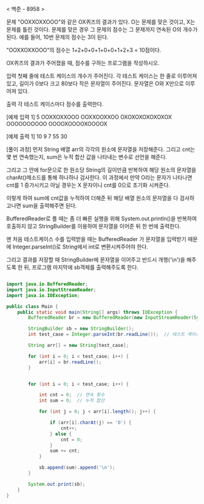 < 백준 - 8958 >

문제
"OOXXOXXOOO"와 같은 OX퀴즈의 결과가 있다. O는 문제를 맞은 것이고, X는 문제를 틀린 것이다. 문제를 맞은 경우 그 문제의 점수는 그 문제까지 연속된 O의 개수가 된다. 예를 들어, 10번 문제의 점수는 3이 된다.

"OOXXOXXOOO"의 점수는 1+2+0+0+1+0+0+1+2+3 = 10점이다.

OX퀴즈의 결과가 주어졌을 때, 점수를 구하는 프로그램을 작성하시오.

입력
첫째 줄에 테스트 케이스의 개수가 주어진다. 각 테스트 케이스는 한 줄로 이루어져 있고, 길이가 0보다 크고 80보다 작은 문자열이 주어진다. 문자열은 O와 X만으로 이루어져 있다.

출력
각 테스트 케이스마다 점수를 출력한다.

[예제 입력 1]
5
OOXXOXXOOO
OOXXOOXXOO
OXOXOXOXOXOXOX
OOOOOOOOOO
OOOOXOOOOXOOOOX

[예제 출력 1]
10
9
7
55
30


[풀이 과정]
먼저 String 배열 arr의 각각의 원소에 문자열을 저장해준다.
그리고 cnt는 몇 번 연속했는지, sum은 누적 합산 값을 나타내는 변수로 선언을 해준다.

그리고 그 안에 for문으로 한 원소당 String의 길이만큼 반복하여 해당 원소의 문자열을 charAt()메소드를 통해 하나하나 검사한다.
이 과정에서 만약 O라는 문자가 나타나면 cnt를 1 증가시키고 아닐 경우는 X 문자이니 cnt를 0으로 초기화 시켜준다.

이렇게 하여 sum에 cnt값을 누적하여 더해준 뒤 해당 배열 원소의 문자열을 다 검사하고나면 sum을 출력해주면 된다.

BufferedReader로 풀 때는 좀 더 빠른 실행을 위해 System.out.println()을 반복하여 호출하지 않고 StringBuilder를 이용하여 문자열을 이어준 뒤 한 번에 출력한다.

맨 처음 테스트케이스 수를 입력받을 때는 BufferedReader 가 문자열을 입력받기 때문에 Integer.parseInt()로 String에서 int로 변환시켜주어야 한다.

그리고 결과를 저장할 때 StringBuilder에 문자열을 이어주고 반드시 개행('\n')을 해주도록 한 뒤, 프로그램 마지막에 sb객체를 출력해주도록 한다. 






```java

import java.io.BufferedReader;
import java.io.InputStreamReader;
import java.io.IOException;

public class Main {
    public static void main(String[] args) throws IOException {
        BufferedReader br = new BufferedReader(new InputStreamReader(System.in));

        StringBuilder sb = new StringBuilder();
        int test_case = Integer.parseInt(br.readLine());  // 테스트 케이스

        String arr[] = new String[test_case];

        for (int i = 0; i < test_case; i++) {
            arr[i] = br.readLine();
        }


        for (int i = 0; i < test_case; i++) {

            int cnt = 0;  // 연속 횟수
            int sum = 0;  // 누적 합산

            for (int j = 0; j < arr[i].length(); j++) {

                if (arr[i].charAt(j) == 'O') {
                    cnt++;
                } else {
                    cnt = 0;
                }
                sum += cnt;
            }

            sb.append(sum).append('\n');
        }

        System.out.print(sb);
    }
}

```